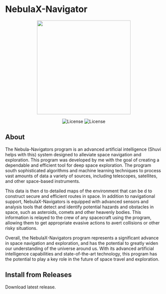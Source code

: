 # NebulaX-Navigator

<p align="center">
      <img src="https://i.imgur.com/mNVgxyt.png" Project Logo Url" width="300">
</p>

<p align="center">
   <img src="https://img.shields.io/badge/Virsion-v1.0(AGPL--3.0)-blue" alt="License">
   <img src="https://img.shields.io/badge/license-AGPL--3.0-green" alt="License">
</p>

## About

The Nebula-Navigators program is an advanced artificial intelligence (Shuvi helps with this) system designed to alleviate space navigation and exploration. This program was developed by me with the goal of creating a dependable and efficient tool for deep space exploration. The program south sophisticated algorithms and machine learning techniques to process vast amounts of data a variety of sources, including telescopes, satellites, and other space-based instruments. 

This data is then d to detailed maps of the environment that can be d to construct secure and efficient routes in space. In addition to navigational support, NebulaX-Navigators is equipped with advanced sensors and analysis tools that detect and identify potential hazards and obstacles in space, such as asteroids, comets and other heavenly bodies. This information is relayed to the crew of any spacecraft using the program, allowing them to get appropriate evasive actions to avert collisions or other risky situations. 

Overall, the NebulaX-Navigators program represents a significant advance in space navigation and exploration, and has the potential to greatly widen our understanding of the universe around us. With its advanced artificial intelligence capabilities and state-of-the-art technology, this program has the potential to play a key role in the future of space travel and exploration.


## Install from Releases

Download latest release.
